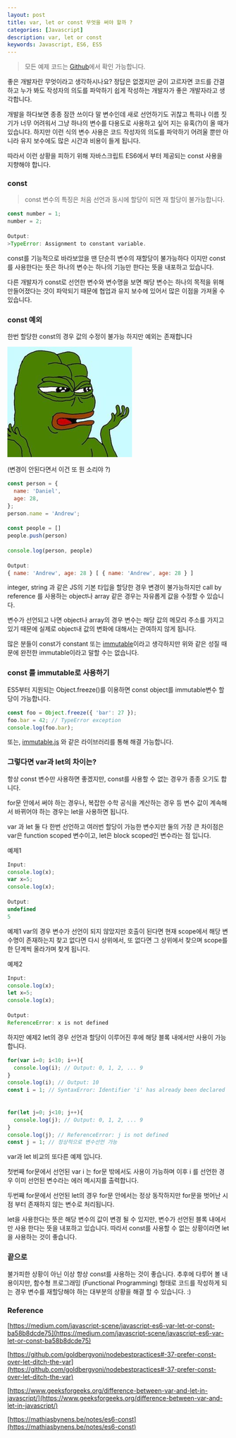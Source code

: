 ```yaml
---
layout: post
title: var, let or const 무엇을 써야 할까 ?
categories: [Javascript]
description: var, let or const
keywords: Javascript, ES6, ES5
---
```


> 모든 예제 코드는 [Github](https://github.com/CYDP0127/javascript-exercises)에서 확인 가능합니다.

좋은 개발자란 무엇이라고 생각하시나요? 정답은 없겠지만 굳이 고르자면 코드를 간결하고 누가 봐도 작성자의 의도를 파악하기 쉽게 작성하는 개발자가 좋은 개발자라고 생각합니다.

개발을 하다보면 종종 잠깐 쓰이다 말 변수인데 새로 선언하기도 귀찮고 특히나 이름 짓기가 너무 어려워서 그냥 하나의 변수를 다용도로 사용하고 싶어 지는 유혹(?)이 올 때가 있습니다. 하지만 이런 식의 변수 사용은 코드 작성자의 의도를  파악하기 어려울 뿐만 아니라 유지 보수에도 많은 시간과 비용이 들게 됩니다.

따라서 이런 상황을 피하기 위해  자바스크립트 ES6에서 부터 제공되는 const 사용을 지향해야 합니다.

### const

> const 변수의 특징은 처음 선언과 동시에 할당이 되면 재 할당이 불가능합니다.

``` javascript
const number = 1;
number = 2;

Output:
>TypeError: Assignment to constant variable.
```
const를 기능적으로 바라보았을 땐 단순히 변수의 재할당이 불가능하다 이지만 const를 사용한다는 뜻은 하나의 변수는 하나의 기능만 한다는 뜻을 내포하고 있습니다.

다른 개발자가 const로 선언한 변수와 변수명을 보면 해당 변수는 하나의 목적을 위해 만들어졌다는 것이 파악되기 때문에 협업과 유지 보수에 있어서 많은 이점을 가져올 수 있습니다.

### const 예외

한번 할당한 const의 경우 값의 수정이 불가능 하지만 예외는 존재합니다

![](/images/posts/common/confused-frog.jpg)

(변경이 안된다면서 이건 또 뭔 소리야 ?)
``` javascript
const person = {
  name: 'Daniel',
  age: 28,
};
person.name = 'Andrew';

const people = []
people.push(person)

console.log(person, people)

Output:
{ name: 'Andrew', age: 28 } [ { name: 'Andrew', age: 28 } ]
```
integer, string 과 같은 JS의 기본 타입을 할당한 경우 변경이 불가능하지만 call by reference 를 사용하는 object나 array 같은 경우는 자유롭게 값을 수정할 수 있습니다.

변수가 선언되고 나면 object나 array의 경우 변수는 해당 값의 메모리 주소를 가지고 있기 때문에 실제로 object내 값의 변화에 대해서는 관여하지 않게 됩니다.

많은 분들이 const가 constant 또는 [immutable](https://developer.mozilla.org/en-US/docs/Glossary/immutable)이라고 생각하지만 위와 같은 성질 때문에 완전한 immutable이라고 말할 수는 없습니다.

### const 를 immutable로 사용하기

ES5부터 지원되는 Object.freeze()를 이용하면 const object를 immutable변수 할당이 가능합니다.
``` javascript
const foo = Object.freeze({ 'bar': 27 });
foo.bar = 42; // TypeError exception
console.log(foo.bar);
```
또는, [immutable.js](https://github.com/immutable-js/immutable-js) 와 같은 라이브러리를 통해 해결 가능합니다.

### 그렇다면 var과 let의 차이는?

항상 const 변수만 사용하면 좋겠지만, const를 사용할 수 없는 경우가 종종 오기도 합니다.

for문 안에서 써야 하는 경우나, 복잡한 수학 공식을 계산하는 경우 등 변수 값이 계속해서 바뀌어야 하는 경우는 let을 사용하면 됩니다.

var 과 let 둘 다 한번 선언하고 여러번 할당이 가능한 변수지만 둘의 가장 큰 차이점은 var은 function scoped 변수이고, let은 block scoped인 변수라는 점 입니다.

예제1
``` javascript
Input:
console.log(x);
var x=5;
console.log(x);

Output:
undefined
5
```
예제1 var의 경우 변수가 선언이 되지 않았지만 호출이 된다면 현재 scope에서 해당 변수명이 존재하는지 찾고 없다면 다시 상위에서, 또 없다면 그 상위에서 찾으며 scope를 한 단계씩 올라가며 찾게 됩니다.

예제2
```javascript
Input:
console.log(x);
let x=5;
console.log(x);

Output:
ReferenceError: x is not defined
```

하지만 예제2 let의 경우 선언과 할당이 이루어진 후에 해당 블록 내에서만 사용이 가능합니다.
```javascript
for(var i=0; i<10; i++){
  console.log(i); // Output: 0, 1, 2, ... 9
}
console.log(i); // Output: 10
const i = 1; // SyntaxError: Identifier 'i' has already been declared


for(let j=0; j<10; j++){
  console.log(j); // Output: 0, 1, 2, ... 9
}
console.log(j); // ReferenceError: j is not defined
const j = 1; // 정상적으로 변수선언 가능
```
var과 let 비교의 또다른 예제 입니다. 

첫번째 for문에서 선언된 var i 는 for문 밖에서도 사용이 가능하며 이후 i 를 선언한 경우 이미 선언된 변수라는 에러 메시지를 출력합니다.

두번째 for문에서 선언된 let의 경우 for문 안에서는 정상 동작하지만 for문을 벗어난 시점 부터 존재하지 않는 변수로 처리됩니다.

let을 사용한다는 뜻은 해당 변수의 값이 변경 될 수 있지만, 변수가 선언된 블록 내에서만 사용 한다는 뜻을 내포하고 있습니다. 따라서 const를 사용할 수 없는 상황이라면 let을 사용하는 것이 좋습니다.

### 끝으로

불가피한 상황이 아닌 이상 항상 const를 사용하는 것이 좋습니다. 추후에 다루어 볼 내용이지만, 함수형 프로그래밍 (Functional Programming) 형태로 코드를 작성하게 되는 경우 변수를 재할당해야 하는 대부분의 상황을 해결 할 수 있습니다. :)

### Reference

[https://medium.com/javascript-scene/javascript-es6-var-let-or-const-ba58b8dcde75](https://medium.com/javascript-scene/javascript-es6-var-let-or-const-ba58b8dcde75)

[https://github.com/goldbergyoni/nodebestpractices#-37-prefer-const-over-let-ditch-the-var](https://github.com/goldbergyoni/nodebestpractices#-37-prefer-const-over-let-ditch-the-var)

[https://www.geeksforgeeks.org/difference-between-var-and-let-in-javascript/](https://www.geeksforgeeks.org/difference-between-var-and-let-in-javascript/)

[https://mathiasbynens.be/notes/es6-const](https://mathiasbynens.be/notes/es6-const)
